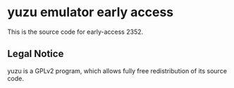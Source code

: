 yuzu emulator early access
=============

This is the source code for early-access 2352.

## Legal Notice

yuzu is a GPLv2 program, which allows fully free redistribution of its source code.